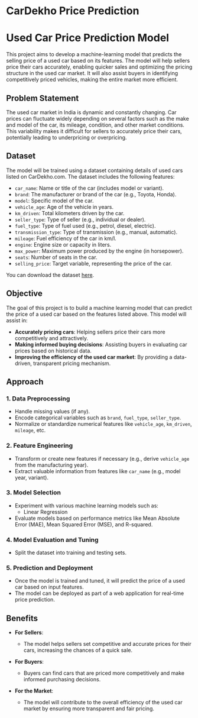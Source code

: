 # CarDekho Price Prediction

# Used Car Price Prediction Model

This project aims to develop a machine-learning model that predicts the selling price of a used car based on its features. The model will help sellers price their cars accurately, enabling quicker sales and optimizing the pricing structure in the used car market. It will also assist buyers in identifying competitively priced vehicles, making the entire market more efficient.

## Problem Statement

The used car market in India is dynamic and constantly changing. Car prices can fluctuate widely depending on several factors such as the make and model of the car, its mileage, condition, and other market conditions. This variability makes it difficult for sellers to accurately price their cars, potentially leading to underpricing or overpricing.

## Dataset

The model will be trained using a dataset containing details of used cars listed on CarDekho.com. The dataset includes the following features:

- `car_name`: Name or title of the car (includes model or variant).
- `brand`: The manufacturer or brand of the car (e.g., Toyota, Honda).
- `model`: Specific model of the car.
- `vehicle_age`: Age of the vehicle in years.
- `km_driven`: Total kilometers driven by the car.
- `seller_type`: Type of seller (e.g., individual or dealer).
- `fuel_type`: Type of fuel used (e.g., petrol, diesel, electric).
- `transmission_type`: Type of transmission (e.g., manual, automatic).
- `mileage`: Fuel efficiency of the car in km/l.
- `engine`: Engine size or capacity in liters.
- `max_power`: Maximum power produced by the engine (in horsepower).
- `seats`: Number of seats in the car.
- `selling_price`: Target variable, representing the price of the car.

You can download the dataset [here](https://drive.google.com/file/d/1WtxKHx5uQoFYmAEKNWs0Jdx4jkS-OXDq/view?usp=sharing).

## Objective

The goal of this project is to build a machine learning model that can predict the price of a used car based on the features listed above. This model will assist in:

- **Accurately pricing cars**: Helping sellers price their cars more competitively and attractively.
- **Making informed buying decisions**: Assisting buyers in evaluating car prices based on historical data.
- **Improving the efficiency of the used car market**: By providing a data-driven, transparent pricing mechanism.

## Approach

### 1. Data Preprocessing
   - Handle missing values (if any).
   - Encode categorical variables such as `brand`, `fuel_type`, `seller_type`.
   - Normalize or standardize numerical features like `vehicle_age`, `km_driven`, `mileage`, etc.

### 2. Feature Engineering
   - Transform or create new features if necessary (e.g., derive `vehicle_age` from the manufacturing year).
   - Extract valuable information from features like `car_name` (e.g., model year, variant).

### 3. Model Selection
   - Experiment with various machine learning models such as:
     - Linear Regression
   - Evaluate models based on performance metrics like Mean Absolute Error (MAE), Mean Squared Error (MSE), and R-squared.

### 4. Model Evaluation and Tuning
   - Split the dataset into training and testing sets.

### 5. Prediction and Deployment
   - Once the model is trained and tuned, it will predict the price of a used car based on input features.
   - The model can be deployed as part of a web application for real-time price prediction.

## Benefits

- **For Sellers**:
  - The model helps sellers set competitive and accurate prices for their cars, increasing the chances of a quick sale.
  
- **For Buyers**:
  - Buyers can find cars that are priced more competitively and make informed purchasing decisions.

- **For the Market**:
  - The model will contribute to the overall efficiency of the used car market by ensuring more transparent and fair pricing.
